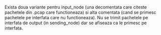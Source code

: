 Exista doua variante pentru input_node (una decomentata care citeste pachetele din .pcap care functioneaza) si alta comentata (cand se primesc pachetele
pe interfata care nu functioneaza). Nu se trimit pachetele pe interfata de output (in sending_node) dar se afiseaza ca le primesc pe interfata.
